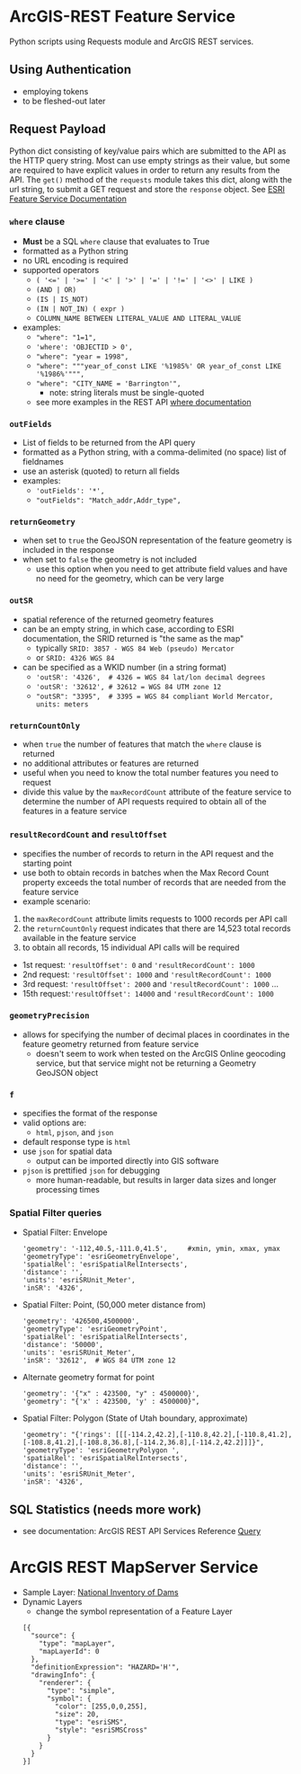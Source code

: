 # ArcGIS-REST Feature Service
Python scripts using Requests module and ArcGIS REST services.

## Using Authentication
* employing tokens
* to be fleshed-out later
## Request Payload
Python dict consisting of key/value pairs which are submitted to the API as the HTTP query string.  Most can use empty strings as their value, but some are required to have explicit values in order to return any results from the API.  The `get()` method of the `requests` module takes this dict, along with the url string, to submit a GET request and store the `response` object.
See [ESRI Feature Service Documentation](https://developers.arcgis.com/rest/services-reference/query-feature-service-.htm)
### `where` clause
* **Must** be a SQL `where` clause that evaluates to True
* formatted as a Python string
* no URL encoding is required
* supported operators
  * `( '<=' | '>=' | '<' | '>' | '=' | '!=' | '<>' | LIKE )`
  * `(AND | OR)`
  * `(IS | IS_NOT)`
  * `(IN | NOT_IN) ( expr )`
  * `COLUMN_NAME BETWEEN LITERAL_VALUE AND LITERAL_VALUE`  
* examples:
  * `"where": "1=1",`
  * `'where': 'OBJECTID > 0',`
  * `"where": "year = 1998",`
  * `"where": """year_of_const LIKE '%1985%' OR year_of_const LIKE '%1986%'""",`
  * `"where": "CITY_NAME = 'Barrington'",`
    * note: string literals must be single-quoted
  * see more examples in the REST API [where documentation](https://developers.arcgis.com/rest/services-reference/query-feature-service-layer-.htm)
### `outFields`
* List of fields to be returned from the API query
* formatted as a Python string, with a comma-delimited (no space) list of fieldnames
* use an asterisk (quoted) to return all fields
* examples:
  * `'outFields': '*',`
  * `"outFields": "Match_addr,Addr_type",`
### `returnGeometry`
* when set to `true` the GeoJSON representation of the feature geometry is included in the response
* when set to `false` the geometry is not included
  * use this option when you need to get attribute field values and have no need for the geometry, which can be very large
### `outSR`
* spatial reference of the returned geometry features
* can be an empty string, in which case, according to ESRI documentation, the SRID returned is "the same as the map"
  * typically `SRID: 3857 - WGS 84 Web (pseudo) Mercator`
  * or `SRID: 4326 WGS 84`
* can be specified as a WKID number (in a string format)
  * `'outSR': '4326',  # 4326 = WGS 84 lat/lon decimal degrees`
  * `'outSR': '32612', # 32612 = WGS 84 UTM zone 12`
  * `"outSR": "3395",  # 3395 = WGS 84 compliant World Mercator, units: meters`
### `returnCountOnly`
* when `true` the number of features that match the `where` clause is returned
* no additional attributes or features are returned
* useful when you need to know the total number features you need to request
* divide this value by the `maxRecordCount` attribute of the feature service to determine the number of API requests required to obtain all of the features in a feature service
### `resultRecordCount` and `resultOffset`
* specifies the number of records to return in the API request and the starting point
* use both to obtain records in batches when the Max Record Count property exceeds the total number of records that are needed from the feature service
* example scenario:
1. the `maxRecordCount` attribute limits requests to 1000 records per API call
2. the `returnCountOnly` request indicates that there are 14,523 total records available in the feature service
3. to obtain all records, 15 individual API calls will be required
  * 1st request: `'resultOffset': 0` and `'resultRecordCount': 1000`
  * 2nd request: `'resultOffset': 1000` and `'resultRecordCount': 1000`
  * 3rd request: `'resultOffset': 2000` and `'resultRecordCount': 1000` ...
  * 15th request:`'resultOffset': 14000` and `'resultRecordCount': 1000`
### `geometryPrecision`
* allows for specifying the number of decimal places in coordinates in the feature geometry returned from feature service
  * doesn't seem to work when tested on the ArcGIS Online geocoding service, but that service might not be returning a Geometry GeoJSON object
### `f`
* specifies the format of the response
* valid options are:
  * `html`, `pjson`, and `json`
* default response type is `html`
* use `json` for spatial data
  * output can be imported directly into GIS software
* `pjson` is prettified `json` for debugging
  * more human-readable, but results in larger data sizes and longer processing times
### Spatial Filter queries
* Spatial Filter:  Envelope
    ```
    'geometry': '-112,40.5,-111.0,41.5',     #xmin, ymin, xmax, ymax
    'geometryType': 'esriGeometryEnvelope',
    'spatialRel': 'esriSpatialRelIntersects',
    'distance': '',
    'units': 'esriSRUnit_Meter',
    'inSR': '4326',

* Spatial Filter:  Point, (50,000 meter distance from)
  ```
  'geometry': '426500,4500000',
  'geometryType': 'esriGeometryPoint',
  'spatialRel': 'esriSpatialRelIntersects',
  'distance': '50000',
  'units': 'esriSRUnit_Meter',
  'inSR': '32612',  # WGS 84 UTM zone 12
  
* Alternate geometry format for point
  ```
  'geometry': '{"x" : 423500, "y" : 4500000}',
  'geometry': "{'x' : 423500, 'y' : 4500000}",
* Spatial Filter:  Polygon (State of Utah boundary, approximate)
  ```
  'geometry': "{'rings': [[[-114.2,42.2],[-110.8,42.2],[-110.8,41.2],[-108.8,41.2],[-108.8,36.8],[-114.2,36.8],[-114.2,42.2]]]}",
  'geometryType': 'esriGeometryPolygon ',
  'spatialRel': 'esriSpatialRelIntersects',
  'distance': '',
  'units': 'esriSRUnit_Meter',
  'inSR': '4326',

## SQL Statistics (needs more work)
* see documentation: ArcGIS REST API Services Reference [Query](https://developers.arcgis.com/rest/services-reference/query-feature-service-layer-.htm)


# ArcGIS REST MapServer Service
* Sample Layer: [National Inventory of Dams](https://geohealth.hhs.gov/arcgis2/rest/services/National_Inventory_of_Dams__NID_Public/MapServer)
* Dynamic Layers
  * change the symbol representation of a Feature Layer
  ```
  [{
    "source": {
      "type": "mapLayer",
      "mapLayerId": 0
    },
    "definitionExpression": "HAZARD='H'",
    "drawingInfo": {
      "renderer": {
        "type": "simple",
        "symbol": {
          "color": [255,0,0,255],
          "size": 20,
          "type": "esriSMS",
          "style": "esriSMSCross"
        }
      }
    }
  }]
  ```
